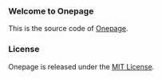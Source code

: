 ### Welcome to Onepage
This is the source code of [Onepage](http://onepage.airfont.com/).

### License
Onepage is released under the [MIT License](http://www.opensource.org/licenses/MIT).
